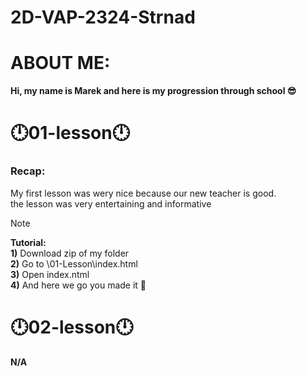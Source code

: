 # 2D-VAP-2324-Strnad

# **ABOUT ME:**

**Hi, my name is Marek and here is my progression through school 😎**

# **🕛01-lesson🕛**

### **Recap:**
My first lesson was wery nice because our new teacher is good. <br> 
the lesson was very entertaining and informative

> [!NOTE]
 **Tutorial:**  <br>
        **1)** Download zip of my folder <br>
        **2)** Go to \01-Lesson\index.html <br>
        **3)** Open index.ntml<br>
        **4)** And here we go you made it 🎉<br>
        
# **🕛02-lesson🕛**

**N/A**